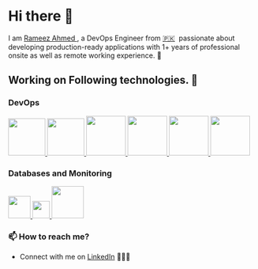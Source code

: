 # Hi there 👋

<!---
rameezjalbani/rameezjalbani is a ✨ special ✨ repository because its `README.md` (this file) appears on your GitHub profile.
You can click the Preview link to take a look at your changes.
--->

I am [Rameez Ahmed ](http://www.linkedin.com/in/rameezahmed25), a DevOps Engineer from [🇵🇰](https://en.wikipedia.org/wiki/Pakistan)&nbsp; passionate about developing production-ready applications with 1+ years of professional onsite as well as remote working experience. 🎯


Working on Following technologies. 🚀
---

### DevOps
<p float="left">
   
  <a href="https://www.jenkins.io/" target="_blank">
      <img src="https://www.jenkins.io/images/logos/jenkins/jenkins.svg"  height="75" />
  </a>
   
  <a href="https://aws.amazon.com/" target="_blank" >
    <img src="https://raw.githubusercontent.com/itsksaurabh/itsksaurabh/master/assets/aws.gif"  height="75" />
  </a>

  <a href="https://www.docker.com/" target="_blank" >
    <img src="https://cdn4.iconfinder.com/data/icons/logos-and-brands/512/97_Docker_logo_logos-512.png"  height="80" />
  </a>

  <a href="https://kubernetes.io/" target="_blank" >
    <img src="https://icon.icepanel.io/Technology/svg/Kubernetes.svg"  height="80" />
  </a>
  
  <a href="https://docs.ansible.com/" target="_blank" >
    <img src="https://icon.icepanel.io/Technology/svg/Ansible.svg"  height="80" />
  </a>

  <a href="https://www.terraform.io/" target="_blank" >
    <img src="https://icon.icepanel.io/Technology/svg/HashiCorp-Terraform.svg"  height="80" />
  </a>
</p>

### Databases and Monitoring
<p>
  <a href="https://www.mongodb.com/" target="_blank" >
    <img src="https://webimages.mongodb.com/_com_assets/cms/kuyjf3vea2hg34taa-horizontal_default_slate_blue.svg?auto=format%252Ccompress" height="45" />
  </a>
  <a href="https://www.zabbix.com/" target="_blank" >
    <img src="https://assets.zabbix.com/img/logo/zabbix_logo_500x131.png" height="35" />
  </a>
   
  <a href="https://prometheus.io/" target="_blank" >
    <img src="https://icon.icepanel.io/Technology/svg/Prometheus.svg" height="65" />
  </a>
</p>


  


### 📫 How to reach me?

 - Connect with me on [LinkedIn](http://www.linkedin.com/in/rameezahmed25) 👨🏻‍💻
